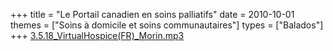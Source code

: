 +++
title = "Le Portail canadien en soins palliatifs"
date = 2010-10-01
themes = ["Soins à domicile et soins communautaires"]
types = ["Balados"]
+++
[3.5.18_VirtualHospice(FR)_Morin.mp3](/files/3.5.18_VirtualHospice(FR)_Morin.mp3)
